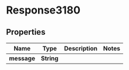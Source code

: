 
# Response3180

## Properties
Name | Type | Description | Notes
------------ | ------------- | ------------- | -------------
**message** | **String** |  | 



